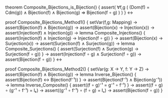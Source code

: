 theorem Composite_Bijections_is_Bijection() {
  assert(
    ∀f,g (
      (Dom(f) = Cdm(g)) ∧
      Bijection(f) ∧ Bijection(g) ⇒
      Bijection(f ∘ g)
    )
  )
} ↔

proof Composite_Bijections_Method1() {
  setVar(f,g: Mapping) →
  assert(Bijection(f) ∧ Bijection(g)) →
  assert(Bijection(x) → Injection(x)) →
  assert(Injection(f) ∧ Injection(g)) →
  lemma Composite_Injections() {
    assert(Injection(f) ∧ Injection(g) → Injection(f ∘ g))
  } →
  assert(Bijection(x) → Surjection(x)) →
  assert(Surjection(f) ∧ Surjection(g)) →
  lemma Composite_Surjections() {
    assert(Surjection(f) ∧ Surjection(g) → Surjection(f ∘ g))
  } →
  assert(Injection(f ∘ g) ∧ Surjection(f ∘ g)) →
  assert(Bijection(f ∘ g))
} ↔

proof Composite_Bijections_Method2() {
  setVar(g: X → Y, f: Y → Z) →
  assert(Bijection(f) ∧ Bijection(g)) →
  lemma Inverse_Bijection() {
    assert(Bijection(f) ↔ Bijection(f⁻¹))
  } →
  assert(Bijection(f⁻¹) ∧ Bijection(g⁻¹)) →
  lemma Inverse_Composite() {
    assert((f ∘ g)⁻¹ = g⁻¹ ∘ f⁻¹)
  } →
  assert((f ∘ g) ∘ (g⁻¹ ∘ f⁻¹) = Iₖ) →
  assert((g⁻¹ ∘ f⁻¹) ∘ (f ∘ g) = Iₓ) →
  assert(Bijection(f ∘ g))
}